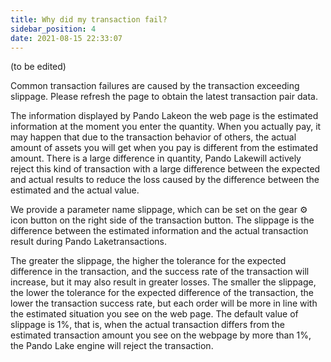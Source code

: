 ```yaml
---
title: Why did my transaction fail?
sidebar_position: 4
date: 2021-08-15 22:33:07
---
```


(to be edited)

Common transaction failures are caused by the transaction exceeding slippage. Please refresh the page to obtain the latest transaction pair data.

The information displayed by Pando Lakeon the web page is the estimated information at the moment you enter the quantity. When you actually pay, it may happen that due to the transaction behavior of others, the actual amount of assets you will get when you pay is different from the estimated amount. There is a large difference in quantity, Pando Lakewill actively reject this kind of transaction with a large difference between the expected and actual results to reduce the loss caused by the difference between the estimated and the actual value.

We provide a parameter name slippage, which can be set on the gear ⚙ icon button on the right side of the transaction button. The slippage is the difference between the estimated information and the actual transaction result during Pando Laketransactions.

The greater the slippage, the higher the tolerance for the expected difference in the transaction, and the success rate of the transaction will increase, but it may also result in greater losses.
The smaller the slippage, the lower the tolerance for the expected difference of the transaction, the lower the transaction success rate, but each order will be more in line with the estimated situation you see on the web page.
The default value of slippage is 1%, that is, when the actual transaction differs from the estimated transaction amount you see on the webpage by more than 1%, the Pando Lake engine will reject the transaction.